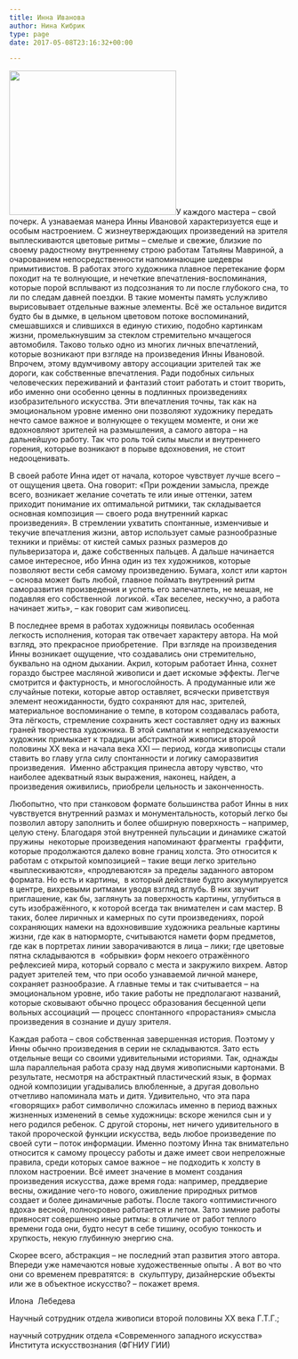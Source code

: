 ```yaml
---
title: Инна Иванова
author: Нина Кибрик
type: page
date: 2017-05-08T23:16:32+00:00

---
```

 <img class="alignleft wp-image-144 size-medium" src="http://nikolinden.ru/wp-content/uploads/2017/05/Inna-Ivanova-300x259.jpg" alt="" width="300" height="259" srcset="http://nikolinden.ru/wp-content/uploads/2017/05/Inna-Ivanova-300x259.jpg 300w, http://nikolinden.ru/wp-content/uploads/2017/05/Inna-Ivanova.jpg 389w" sizes="(max-width: 300px) 100vw, 300px" />У каждого мастера – свой почерк. А узнаваемая манера Инны Ивановой характеризуется еще и особым настроением. С жизнеутверждающих произведений на зрителя выплескиваются цветовые ритмы – смелые и свежие, близкие по своему радостному внутреннему строю работам Татьяны Мавриной, а очарованием непосредственности напоминающие шедевры примитивистов. В работах этого художника плавное перетекание форм походит на те волнующие, и нечеткие впечатления-воспоминания, которые порой всплывают из подсознания то ли после глубокого сна, то ли по следам давней поездки. В такие моменты память услужливо вырисовывает отдельные важные элементы. Всё же остальное видится будто бы в дымке, в цельном цветовом потоке воспоминаний, смешавшихся и слившихся в единую стихию, подобно картинкам жизни, промелькнувшим за стеклом стремительно мчащегося автомобиля. Таково только одно из многих личных впечатлений, которые возникают при взгляде на произведения Инны Ивановой. Впрочем, этому вдумчивому автору ассоциации зрителей так же дороги, как собственные впечатления. Ради подобных сильных человеческих переживаний и фантазий стоит работать и стоит творить, ибо именно они особенно ценны в подлинных произведениях изобразительного искусства. Эти впечатления точны, так как на эмоциональном уровне именно они позволяют художнику передать нечто самое важное и волнующее о текущем моменте, и они же вдохновляют зрителей на размышления, а самого автора – на дальнейшую работу. Так что роль той силы мысли и внутреннего горения, которые возникают в порыве вдохновения, не стоит недооценивать.

В своей работе Инна идет от начала, которое чувствует лучше всего – от ощущения цвета. Она говорит: «При рождении замысла, прежде всего, возникает желание сочетать те или иные оттенки, затем приходит понимание их оптимальной ритмики, так складывается основная композиция &#8212; своего рода внутренний каркас произведения». В стремлении ухватить спонтанные, изменчивые и текучие впечатления жизни, автор использует самые разнообразные техники и приёмы: от кистей самых разных размеров до пульверизатора и, даже собственных пальцев. А дальше начинается самое интересное, ибо Инна один из тех художников, которые позволяют вести себя самому произведению. Бумага, холст или картон – основа может быть любой, главное поймать внутренний ритм саморазвития произведения и успеть его запечатлеть, не мешая, не подавляя его собственной  логикой. «Так веселее, нескучно, а работа начинает жить», – как говорит сам живописец.

В последнее время в работах художницы появилась особенная легкость исполнения, которая так отвечает характеру автора. На мой взгляд, это прекрасное приобретение.  При взгляде на произведения Инны возникает ощущение, что создавались они стремительно, буквально на одном дыхании. Акрил, которым работает Инна, сохнет гораздо быстрее масляной живописи и дает искомые эффекты. Легче смотрится и фактурность, и многослойность. А продуманные или же случайные потеки, которые автор оставляет, всячески приветствуя элемент неожиданности, будто сохраняют для нас, зрителей, материальное воспоминание о темпе, в котором создавалась работа, Эта лёгкость, стремление сохранить жест составляет одну из важных граней творчества художника. В этой симпатии к непредсказуемости художник примыкает к традиции абстрактной живописи второй половины ХХ века и начала века ХХI &#8212; период, когда живописцы стали ставить во главу угла силу спонтанности и логику саморазвития произведения.  Именно абстракция принесла автору чувство, что наиболее адекватный язык выражения, наконец, найден, а произведения оживились, приобрели цельность и законченность.

Любопытно, что при станковом формате большинства работ Инны в них чувствуется внутренний размах и монументальность, который легко бы позволил автору заполнить и более обширную поверхность – например, целую стену. Благодаря этой внутренней пульсации и динамике сжатой пружины  некоторые произведения напоминают фрагменты  граффити, которые продолжаются далеко вовне границ холста. Это относится к работам с открытой композицией – такие вещи легко зрительно «выплескиваются», «продлеваются» за пределы заданного автором формата. Но есть и картины,  в который действие будто аккумулируется в центре, вихревыми ритмами уводя взгляд вглубь. В них звучит приглашение, как бы, заглянуть за поверхность картины, углубиться в суть изображённого, к которой всегда так внимателен и сам мастер. В таких, более лиричных и камерных по сути произведениях, порой сохраняющих намеки на вдохновившие художника реальные картины жизни, где как в натюрморте, считываются намети форм предметов, где как в портретах линии заворачиваются в лица – лики; где цветовые пятна складываются в  «обрывки» форм некоего отражённого рефлексией мира, который сорвало с места и закружило вихрем. Автор радует зрителей тем, что при особо узнаваемой личной манере, сохраняет разнообразие. А главные темы и так считывается – на эмоциональном уровне, ибо такие работы не предполагают названий, которые сковывают обычно процесс образования бесценной цепи вольных ассоциаций &#8212; процесс спонтанного «прорастания» смысла произведения в сознание и душу зрителя.

Каждая работа – своя собственная завершенная история. Поэтому у Инны обычно произведения в серии не складываются. Зато есть отдельные вещи со своими удивительными историями. Так, однажды шла параллельная работа сразу над двумя живописными картонами. В результате, несмотря на абстрактный пластический язык, в формах одной композиции угадывались влюбленные, а другая довольно отчетливо напоминала мать и дитя. Удивительно, что эта пара «говорящих» работ символично сложилась именно в период важных жизненных изменений в семье художницы: вскоре женился сын и у него родился ребенок. С другой стороны, нет ничего удивительного в такой пророческой функции искусства, ведь любое произведение по своей сути – поток информации. Именно поэтому Инна так внимательно относится к самому процессу работы и даже имеет свои непреложные правила, среди которых самое важное – не подходить к холсту в плохом настроении. Всё имеет значение в момент создания произведения искусства, даже время года: например, преддверие весны, ожидание чего-то нового, оживление природных ритмов создает и более динамичные работы. После такого «оптимистичного вдоха» весной, полнокровно работается и летом. Зато зимние работы привносят совершенно иные ритмы: в отличие от работ теплого времени года они, будто несут в себе тишину, особую тонкость и хрупкость, некую глубинную энергию сна.

Скорее всего, абстракция – не последний этап развития этого автора. Впереди уже намечаются новые художественные опыты . А вот во что они со временем превратятся: в  скульптуру, дизайнерские объекты или же в объектное искусство? – покажет время.

Илона  Лебедева

Научный сотрудник отдела живописи второй половины ХХ века Г.Т.Г.;
  
научный сотрудник отдела «Современного западного искусства» Института искусствознания (ФГНИУ ГИИ)